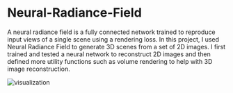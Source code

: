 # Neural-Radiance-Field

A neural radiance field is a fully connected network trained to reproduce input views of a single scene using a rendering loss. In this project, I used Neural Radiance Field to generate 3D scenes from a set of 2D images. I first trained and tested a neural network to reconstruct 2D images and then defined more utility functions such as volume rendering to help with 3D image reconstruction.


![visualization]((https://github.com/Xiaowen2024/Neural-Radiance-Field/blob/main/visualization.png)https://github.com/Xiaowen2024/Neural-Radiance-Field/blob/main/visualization.png)

